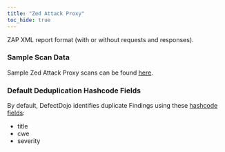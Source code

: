 ```yaml
---
title: "Zed Attack Proxy"
toc_hide: true
---
```

ZAP XML report format (with or without requests and responses).

### Sample Scan Data
Sample Zed Attack Proxy scans can be found [here](https://github.com/DefectDojo/django-DefectDojo/tree/master/unittests/scans/zap).

### Default Deduplication Hashcode Fields
By default, DefectDojo identifies duplicate Findings using these [hashcode fields](https://docs.defectdojo.com/en/working_with_findings/finding_deduplication/about_deduplication/):

- title
- cwe
- severity

